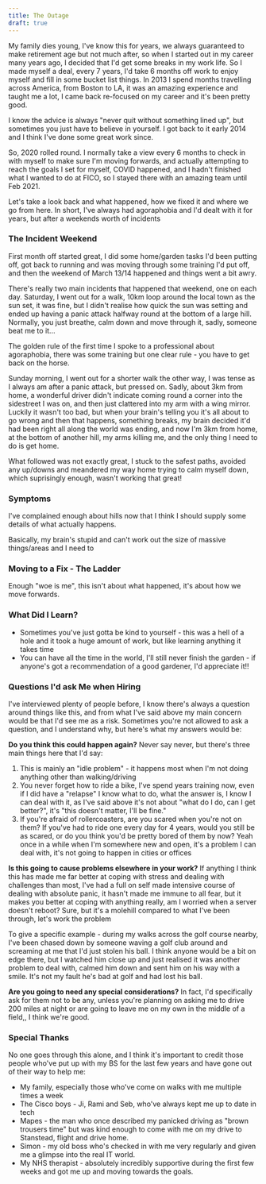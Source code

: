 ```yaml
---
title: The Outage
draft: true
---
```

My family dies young, I've know this for years, we always guaranteed to make retirement age but not much after, so when I started out in my career many years ago, I decided that I'd get some breaks in my work life. So I made myself a deal, every 7 years, I'd take 6 months off work to enjoy myself and fill in some bucket list things. In 2013 I spend months travelling across America, from Boston to LA, it was an amazing experience and taught me a lot, I came back re-focused on my career and it's been pretty good.

I know the advice is always "never quit without something lined up", but sometimes you just have to believe in yourself. I got back to it early 2014 and I think I've done some great work since.

So, 2020 rolled round. I normally take a view every 6 months to check in with myself to make sure I'm moving forwards, and actually attempting to reach the goals I set for myself, COVID happened, and I hadn't finished what I wanted to do at FICO, so I stayed there with an amazing team until Feb 2021.



Let's take a look back and what happened, how we fixed it and where we go from here.
In short, I've always had agoraphobia and I'd dealt with it for years, but after a weekends worth of incidents

### The Incident Weekend

First month off started great, I did some home/garden tasks I'd been putting off, got back to running and was moving through some training I'd put off, and then the weekend of March 13/14 happened and things went a bit awry.

There's really two main incidents that happened that weekend, one on each day. 
Saturday, I went out for a walk, 10km loop around the local town as the sun set, it was fine, but I didn't realise how quick the sun was setting and ended up having a panic attack halfway round at the bottom of a large hill. Normally, you just breathe, calm down and move through it, sadly, someone beat me to it...

The golden rule of the first time I spoke to a professional about agoraphobia, there was some training but one clear rule - you have to get back on the horse.

Sunday morning, I went out for a shorter walk the other way, I was tense as I always am after a panic attack, but pressed on. Sadly, about 3km from home, a wonderful driver didn't indicate coming round a corner into the sidestreet I was on, and then just clattered into my arm with a wing mirror. Luckily it wasn't too bad, but when your brain's telling you it's all about to go wrong and then that happens, something breaks, my brain decided it'd had been right all along the world was ending, and now I'm 3km from home, at the bottom of another hill, my arms killing me, and the only thing I need to do is get home.

What followed was not exactly great, I stuck to the safest paths, avoided any up/downs and meandered my way home trying to calm myself down, which suprisingly enough, wasn't working that great!
### Symptoms

I've complained enough about hills now that I think I should supply some details of what actually happens.

Basically, my brain's stupid and can't work out the size of massive things/areas and I need to 

### Moving to a Fix - The Ladder

Enough "woe is me", this isn't about what happened, it's about how we move forwards.

### What Did I Learn?


- Sometimes you've just gotta be kind to yourself - this was a hell of a hole and it took a huge amount of work, but like learning anything it takes time
- You can have all the time in the world, I'll still never finish the garden - if anyone's got a recommendation of a good gardener, I'd appreciate it!!
### Questions I'd ask Me when Hiring

I've interviewed plenty of people before, I know there's always a question around things like this, and from what I've said above my main concern would be that I'd see me as a risk. Sometimes you're not allowed to ask a question, and I understand why, but here's what my answers would be:

**Do you think this could happen again?**
Never say never, but there's three main things here that I'd say:
1. This is mainly an "idle problem" - it happens most when I'm not doing anything other than walking/driving
2. You never forget how to ride a bike, I've spend years training now, even if I did have a "relapse" I know what to do, what the answer is, I know I can deal with it, as I've said above it's not about "what do I do, can I get better?", it's "this doesn't matter, I'll be fine."
3. If you're afraid of rollercoasters, are you scared when you're not on them? If you've had to ride one every day for 4 years, would you still be as scared, or do you think you'd be pretty bored of them by now? Yeah once in a while when I'm somewhere new and open, it's a problem I can deal with, it's not going to happen in cities or offices

**Is this going to cause problems elsewhere in your work?**
If anything I think this has made me far better at coping with stress and dealing with challenges than most, I've had a full on self made intensive course of dealing with absolute panic, it hasn't made me immune to all fear, but it makes you better at coping with anything really, am I worried when a server doesn't reboot? Sure, but it's a molehill compared to what I've been through, let's work the problem

To give a specific example - during my walks across the golf course nearby, I've been chased down by someone waving a golf club around and screaming at me that I'd just stolen his ball. I think anyone would be a bit on edge there, but I watched him close up and just realised it was another problem to deal with, calmed him down and sent him on his way with a smile. It's not my fault he's bad at golf and had lost his ball.

**Are you going to need any special considerations?**
In fact, I'd specifically ask for them not to be any, unless you're planning on asking me to drive 200 miles at night or are going to leave me on my own in the middle of a field,, I think we're good.

### Special Thanks

No one goes through this alone, and I think it's important to credit those people who've put up with my BS for the last few years and have gone out of their way to help me:

- My family, especially those who've come on walks with me multiple times a week
- The Cisco boys - Ji, Rami and Seb, who've always kept me up to date in tech
- Mapes - the man who once described my panicked driving as "brown trousers time" but was kind enough to come with me on my drive to Stanstead, flight and drive home.
- Simon - my old boss who's checked in with me very regularly and given me a glimpse into the real IT world.
- My NHS therapist - absolutely incredibly supportive during the first few weeks and got me up and moving towards the goals.